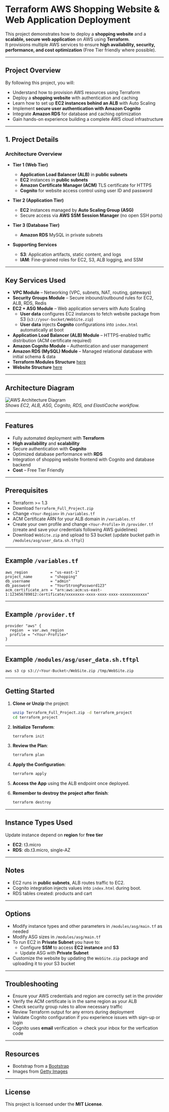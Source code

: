 # Terraform AWS Shopping Website & Web Application Deployment

This project demonstrates how to deploy a **shopping website** and a **scalable, secure web application** on AWS using **Terraform**.  
It provisions multiple AWS services to ensure **high availability, security, performance, and cost optimization** (Free Tier friendly where possible).

---

## Project Overview

By following this project, you will:

- Understand how to provision AWS resources using Terraform  
- Deploy a **shopping website** with authentication and caching  
- Learn how to set up **EC2 instances behind an ALB** with Auto Scaling  
- Implement **secure user authentication with Amazon Cognito**  
- Integrate **Amazon RDS** for database and caching optimization  
- Gain hands-on experience building a complete AWS cloud infrastructure  

---

## 1. Project Details

### Architecture Overview
- **Tier 1 (Web Tier)**  
  - **Application Load Balancer (ALB)** in **public subnets**  
  - **EC2** instances in **public subnets**   
  - **Amazon Certificate Manager (ACM)** TLS certificate for HTTPS  
  - **Cognito** for website access control using user ID and password

- **Tier 2 (Application Tier)**  
  - **EC2** instances managed by **Auto Scaling Group (ASG)**  
  - Secure access via **AWS SSM Session Manager** (no open SSH ports)   

- **Tier 3 (Database Tier)**  
  - **Amazon RDS** MySQL in private subnets  
  
- **Supporting Services**  
  - **S3**: Application artifacts, static content, and logs  
  - **IAM**: Fine-grained roles for EC2, S3, ALB logging, and SSM    

---

## Key Services Used

- **VPC Module** – Networking (VPC, subnets, NAT, routing, gateways)  
- **Security Groups Module** – Secure inbound/outbound rules for EC2, ALB, RDS, Redis  
- **EC2 + ASG Module** – Web application servers with Auto Scaling  
  - **User data** configures EC2 instances to fetch website package from S3 (`s3://your-bucket/WebSite.zip`)  
  - **User data** injects **Cognito** configurations into `index.html` automatically at boot 
- **Application Load Balancer (ALB) Module** – HTTPS-enabled traffic distribution (ACM certificate required)  
- **Amazon Cognito Module** – Authentication and user management  
- **Amazon RDS (MySQL) Module** – Managed relational database with initial schema & data  
- **Terraform Modules Structure** [here](./Structure.txt)
- **Website Structure** [here](./Website-Structure.txt)
---

## Architecture Diagram

![AWS Architecture Diagram](./Project-Diagram.png)  
*Shows EC2, ALB, ASG, Cognito, RDS, and ElastiCache workflow.*

---

## Features

- Fully automated deployment with **Terraform**  
- **High availability** and **scalability**  
- Secure authentication with **Cognito**  
- Optimized database performance with **RDS**  
- Integration of shopping website frontend with Cognito and database backend  
- **Cost** – Free Tier Friendly

---

## Prerequisites

- Terraform >= 1.3  
- Download `Terraform_Full_Project.zip`
- Change `<Your-Region>` in `/variables.tf`
- ACM Certificate ARN for your ALB domain in `/variables.tf`
- Create your own profile and change `<Your-Profile>` in `/provider.tf` (create and save your credentials following AWS guidelines)
- Download `WebSite.zip` and upload to S3 bucket (update bucket path in `/modules/asg/user_data.sh.tftpl`)  

---

## Example `/variables.tf`

```hcl
aws_region          = "us-east-1"
project_name        = "shopping"
db_username         = "admin"
db_password         = "YourStrongPassword123"
acm_certificate_arn = "arn:aws:acm:us-east-1:123456789012:certificate/xxxxxxxx-xxxx-xxxx-xxxx-xxxxxxxxxxxx"
```

---

## Example `/provider.tf`

```hcl
provider "aws" {
  region  = var.aws_region
  profile = "<Your-Profile>"
}
```

---

## Example `/modules/asg/user_data.sh.tftpl`

```bash
aws s3 cp s3://<Your-Bucket>/WebSite.zip /tmp/WebSite.zip
```

---

## Getting Started

1. **Clone or Unzip** the project:
   ```bash
   unzip Terraform_Full_Project.zip -d terraform_project
   cd terraform_project
   ```

2. **Initialize Terraform**:
   ```bash
   terraform init
   ```

3. **Review the Plan**:
   ```bash
   terraform plan
   ```

4. **Apply the Configuration**:
   ```bash
   terraform apply
   ```

5. **Access the App** using the ALB endpoint once deployed.

6. **Remember to destroy the project after finish**:
   ```bash
   terraform destroy
   ```

---

## Instance Types Used

Update instance depend on **region** for **free tier**

- **EC2**: t3.micro
- **RDS**: db.t3.micro, single-AZ

---

## Notes

- EC2 runs in **public subnets**, ALB routes traffic to EC2.   
- Cognito integration injects values into `index.html` during boot.  
- RDS tables created: products and cart

---

## Options

- Modify instance types and other parameters in `/modules/asg/main.tf` as needed
- Modify ASG sizes in `/modules/asg/main.tf`
- To run EC2 in **Private Subnet** you have to:
  - Configure **SSM** to access **EC2 instance** and **S3**
  - Update ASG with **Private Subnet**
- Customize the website by updating the `WebSite.zip` package and uploading it to your S3 bucket

---

## Troubleshooting

- Ensure your AWS credentials and region are correctly set in the provider
- Verify the ACM certificate is in the same region as your ALB
- Check security group rules to allow necessary traffic
- Review Terraform output for any errors during deployment
- Validate Cognito configuration if you experience issues with sign-up or login
- Cognito uses **email** verification → check your inbox for the verfication code

---

## Resources

- Bootstrap from a [Bootstrap](https://getbootstrap.com)
- Images from [Getty Images](https://www.gettyimages.com/)

---

## License

This project is licensed under the **MIT License**.  
